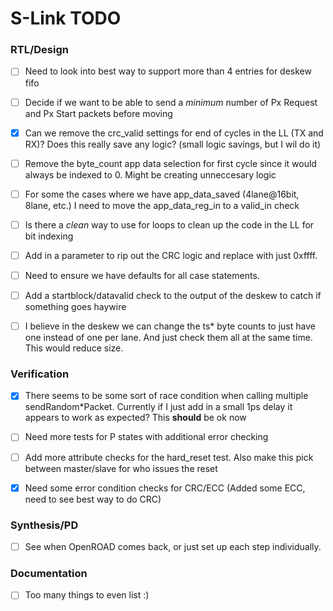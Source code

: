 # S-Link TODO

### RTL/Design
- [ ] Need to look into best way to support more than 4 entries for deskew fifo
- [ ] Decide if we want to be able to send a *minimum* number of Px Request and Px Start packets before moving

- [x] Can we remove the crc_valid settings for end of cycles in the LL (TX and RX)? Does this really save any logic? (small logic savings, but I wil do it)
- [ ] Remove the byte_count app data selection for first cycle since it would always be indexed to 0. Might be creating unneccesary logic
- [ ] For some the cases where we have app_data_saved (4lane@16bit, 8lane, etc.) I need to move the app_data_reg_in to a valid_in check

- [ ] Is there a *clean* way to use for loops to clean up the code in the LL for bit indexing
- [ ] Add in a parameter to rip out the CRC logic and replace with just 0xffff.

- [ ] Need to ensure we have defaults for all case statements.


- [ ] Add a startblock/datavalid check to the output of the deskew to catch if something goes haywire
- [ ] I believe in the deskew we can change the ts* byte counts to just have one instead of one per lane. And just check them
      all at the same time. This would reduce size.

### Verification

- [x] There seems to be some sort of race condition when calling multiple sendRandom*Packet. Currently if I just add in a small 1ps delay
      it appears to work as expected? This **should** be ok now

- [ ] Need more tests for P states with additional error checking

- [ ] Add more attribute checks for the hard_reset test. Also make this pick between master/slave for who issues the reset
- [x] Need some error condition checks for CRC/ECC (Added some ECC, need to see best way to do CRC)

### Synthesis/PD

- [ ] See when OpenROAD comes back, or just set up each step individually.

### Documentation

- [ ] Too many things to even list :)
